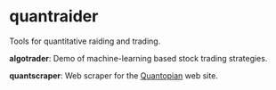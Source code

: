 # quantraider
Tools for quantitative raiding and trading. 

<b>algotrader</b>: Demo of machine-learning based stock trading strategies.

<b>quantscraper</b>: Web scraper for the [Quantopian](https://www.quantopian.com/) web site.
